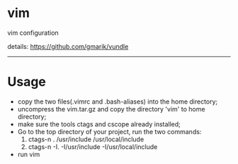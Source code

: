 vim
===

vim configuration

details: https://github.com/gmarik/vundle


-----


Usage
=====

* copy the two files(.vimrc and .bash-aliases) into the home directory;
* uncompress the vim.tar.gz and copy the directory 'vim' to home directory;
* make sure the tools ctags and cscope already installed;
* Go to the top directory of your project, run the two commands:
    1. ctags-n . /usr/include /usr/local/include
    2. ctags-n -I.  -I/usr/include  -I/usr/local/include
* run vim
